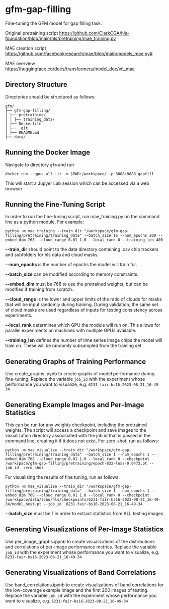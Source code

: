 # gfm-gap-filling
Fine-tuning the GFM model for gap filling task. 

Original pretraining script https://github.com/ClarkCGA/hls-foundation/blob/main/hls/pretraining/mae_training.py

MAE creation script https://github.com/facebookresearch/mae/blob/main/models_mae.py#

MAE overview https://huggingface.co/docs/transformers/model_doc/vit_mae  

## Directory Structure

Directories should be structured as follows:

```
gfm/
├── gfm-gap-filling/
│ ├── pretraining/
│ │ ├── training_data/
│ ├── Dockerfile
│ ├── .git
│ ├── README.md
├── data/
```

## Running the Docker Image

Navigate to directory `gfm` and run 
```
docker run --gpus all -it -v $PWD:/workspace/ -p 8888:8888 gapfill
```
This will start a Jupyer Lab session which can be accessed via a web browser.

## Running the Fine-Tuning Script

In order to run the fine-tuning script, run mae_training.py on the command line as a python module. For example:


```
python -m mae_training --train_dir "/workspace/gfm-gap-filling/pretraining/training_data" --batch_size 16 --num_epochs 200 --embed_dim 768 --cloud_range 0.01 1.0 --local_rank 0 --training_len 400
```
**--train_dir** should point to the data directory containing .csv chip trackers and subfolders for hls data and cloud masks.

**--num_epochs** is the number of epochs the model will train for.

**--batch_size** can be modified according to memory constraints.

**--embed_dim** must be 768 to use the pretrained weights, but can be modified if training from scratch.

**--cloud_range** is the lower and upper limits of the ratio of clouds for masks that will be input randomly during training. During validation, the same set of cloud masks are used regardless of inputs for testing consistency across experiments.

**--local_rank** determines which GPU the module will run on. This allows for parallel experiments on machines with multiple GPUs available.

**--training_len** defines the number of time series image chips the model will train on. These will be randomly subsampled from the training set.

## Generating Graphs of Training Performance

Use create_graphs.ipynb to create graphs of model performance during fine-tuning. Replace the variable `job_id` with the experiment whose performance you want to visualize, e.g. `6231-fair-bs16-2023-08-21_16-49-34`

## Generating Example Images and Per-Image Statistics

This can be run for any weights checkpoint, including the pretrained weights. The script will access a checkpoint and save images to the visualization directory assocciated with the job id that is passed in the command line, creating it if it does not exist. For zero-shot, run as follows:

```
python -m mae_visualize --train_dir "/workspace/gfm-gap-filling/pretraining/training_data" --batch_size 1 --num_epochs 1 --embed_dim 768 --cloud_range 0.01 1.0 --local_rank 0 --checkpoint /workspace/gfm-gap-filling/pretraining/epoch-832-loss-0.0473.pt --job_id  zero_shot
```

For visualizing the results of fine tuning, run as follows:

```
python -m mae_visualize --train_dir "/workspace/gfm-gap-filling/pretraining/training_data" --batch_size 1 --num_epochs 1 --embed_dim 768 --cloud_range 0.01 1.0 --local_rank 0 --checkpoint /workspace/data/lchu/hls/checkpoints/6231-fair-bs16-2023-08-21_16-49-34/model_best.pt --job_id  6231-fair-bs16-2023-08-21_16-49-34
```

**--batch_size** must be 1 in order to extract statistics from ALL testing images

## Generating Visualizations of Per-Image Statistics

Use per_image_graphs.ipynb to create visualizations of the distributions and correlations of per-image performance metrics. Replace the variable `job_id` with the experiment whose performance you want to visualize, e.g. `6231-fair-bs16-2023-08-21_16-49-34`

## Generating Visualizations of Band Correlations

Use band_correlations.ipynb to create visualizations of band correlations for the low-coverage example image and the first 200 images of testing. Replace the variable `job_id` with the experiment whose performance you want to visualize, e.g. `6231-fair-bs16-2023-08-21_16-49-34`
